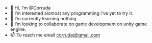 - 👋 Hi, I’m @Corruda
- 👀 I’m interested alomost any programming i've yet to try it.
- 🌱 I’m currently learning nothing
- 💞️ I’m looking to collaborate on game development on unity game engine.
- 📫 To reach me email corrudaj@gmail.com



<!---
Corruda/Corruda is a ✨ special ✨ repository because its `README.md` (this file) appears on your GitHub profile.
You can click the Preview link to take a look at your changes.
--->
